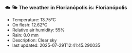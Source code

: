### ☁️ 🌤️  The weather in Florianópolis is: Florianópolis

- Temperature: 13.75°C
- On flesh: 12.62°C
- Relative air humidity: 55%
- Rain: 0.0 mm
- Description: Clear sky
- last updated: 2025-07-29T12:41:45.290035
